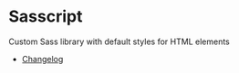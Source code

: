 # Sasscript

Custom Sass library with default styles for HTML elements

-  [Changelog](CHANGELOG.md)